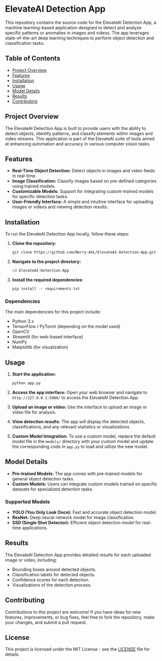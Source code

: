 # ElevateAI Detection App

This repository contains the source code for the ElevateAI Detection App, a machine learning-based application designed to detect and analyze specific patterns or anomalies in images and videos. The app leverages state-of-the-art deep learning techniques to perform object detection and classification tasks.

## Table of Contents

- [Project Overview](#project-overview)
- [Features](#features)
- [Installation](#installation)
- [Usage](#usage)
- [Model Details](#model-details)
- [Results](#results)
- [Contributing](#contributing)


## Project Overview

The ElevateAI Detection App is built to provide users with the ability to detect objects, identify patterns, and classify elements within images and video streams. This application is part of the ElevateAI suite of tools aimed at enhancing automation and accuracy in various computer vision tasks.

## Features

- **Real-Time Object Detection:** Detect objects in images and video feeds in real-time.
- **Image Classification:** Classify images based on pre-defined categories using trained models.
- **Customizable Models:** Support for integrating custom-trained models for specific detection tasks.
- **User-Friendly Interface:** A simple and intuitive interface for uploading images or videos and viewing detection results.

## Installation

To run the ElevateAI Detection App locally, follow these steps:

1. **Clone the repository:**

    ```bash
    git clone https://github.com/Nerry-AXL/ElevateAI-Detection-App.git
    ```

2. **Navigate to the project directory:**

    ```bash
    cd ElevateAI-Detection-App
    ```

3. **Install the required dependencies:**

    ```bash
    pip install -r requirements.txt
    ```

### Dependencies

The main dependencies for this project include:

- Python 3.x
- TensorFlow / PyTorch (depending on the model used)
- OpenCV
- Streamlit (for web-based interface)
- NumPy
- Matplotlib (for visualization)

## Usage

1. **Start the application:**

    ```bash
    python app.py
    ```

2. **Access the app interface:**
   Open your web browser and navigate to `http://127.0.0.1:5000/` to access the ElevateAI Detection App.

3. **Upload an image or video:**
   Use the interface to upload an image or video file for analysis.

4. **View detection results:**
   The app will display the detected objects, classifications, and any relevant statistics or visualizations.

5. **Custom Model Integration:**
   To use a custom model, replace the default model file in the `models/` directory with your custom model and update the corresponding code in `app.py` to load and utilize the new model.

## Model Details

- **Pre-trained Models:** The app comes with pre-trained models for general object detection tasks.
- **Custom Models:** Users can integrate custom models trained on specific datasets for specialized detection tasks.

### Supported Models

- **YOLO (You Only Look Once):** Fast and accurate object detection model.
- **ResNet:** Deep neural network model for image classification.
- **SSD (Single Shot Detector):** Efficient object detection model for real-time applications.

## Results

The ElevateAI Detection App provides detailed results for each uploaded image or video, including:

- Bounding boxes around detected objects.
- Classification labels for detected objects.
- Confidence scores for each detection.
- Visualizations of the detection process.

## Contributing

Contributions to this project are welcome! If you have ideas for new features, improvements, or bug fixes, feel free to fork the repository, make your changes, and submit a pull request.

## License

This project is licensed under the MIT License - see the [LICENSE](LICENSE) file for details.
